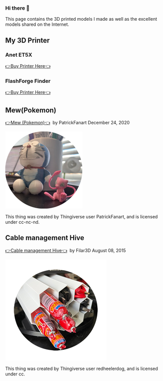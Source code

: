 ### Hi there 👋

This page contains the 3D printed models I made as well as the excellent models shared on the Internet.

## My 3D Printer

### Anet ET5X

[👉Buy Printer Here👈](https://www.amazon.com/gp/product/B088WP37PN/)

### FlashForge Finder

[👉Buy Printer Here👈](https://www.amazon.com/FlashForge-Finder-Printers-Cloud-connectivity/dp/B016R9E7J2/)

## Mew(Pokemon) 

[👉Mew (Pokemon)👈](https://www.thingiverse.com/thing:4696284) &nbsp;by PatrickFanart December 24, 2020

![Mew](Mew.png)

This thing was created by Thingiverse user PatrickFanart, and is licensed under cc-nc-nd.

## Cable management Hive

[👉Cable management Hive👈](https://www.thingiverse.com/thing:961176) &nbsp;by Filar3D August 08, 2015

![Cable management Hive](Hive.png)

This thing was created by Thingiverse user redheelerdog, and is licensed under cc.



